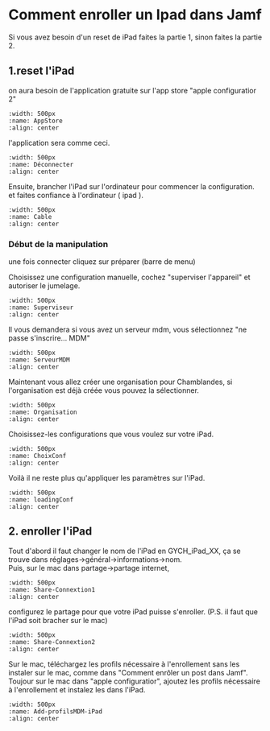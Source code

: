 
# Comment enroller un Ipad dans Jamf

Si vous avez besoin d'un reset de iPad faites la partie 1, sinon faites la partie 2.

## 1.reset l'iPad
 
on aura besoin de l'application gratuite sur l'app store "apple configuratior 2"

```{image} images/appAppleConfigurator2.png
:width: 500px
:name: AppStore
:align: center
```

l'application sera comme ceci.

```{image} images/ipadNonConnecter.png
:width: 500px
:name: Déconnecter
:align: center
```

Ensuite, brancher l'iPad sur l'ordinateur pour commencer la configuration.
et faites confiance à l'ordinateur ( ipad ).

```{image} images/ConnecterIpad.jpeg
:width: 500px
:name: Cable
:align: center
```

### Début de la manipulation

une fois connecter cliquez sur préparer (barre de menu)

Choisissez une configuration manuelle, cochez "superviser l'appareil" et autoriser le jumelage.

```{image} images/superviserIpad.png
:width: 500px
:name: Superviseur
:align: center
```

Il vous demandera si vous avez un serveur mdm, vous sélectionnez "ne passe s'inscrire... MDM"

```{image} images/nonMDM.png
:width: 500px
:name: ServeurMDM
:align: center
```

Maintenant vous allez créer une organisation pour Chamblandes, si l'organisation est déjà créée vous pouvez la sélectionner.

```{image} images/organisation.png
:width: 500px
:name: Organisation
:align: center
```

Choisissez-les configurations que vous voulez sur votre iPad.

```{image} images/choixconf.png
:width: 500px
:name: ChoixConf
:align: center
```

Voilà il ne reste plus qu'appliquer les paramètres  sur l'iPad.

```{image} images/loadingConf.jpeg
:width: 500px
:name: loadingConf
:align: center
```

## 2. enroller l'iPad

Tout d'abord il faut changer le nom de l'iPad en GYCH_iPad_XX, ça se trouve dans réglages->général->informations->nom.
<br>
Puis, sur le mac dans partage->partage internet,

```{image} images/Share-Connextion1.png
:width: 500px
:name: Share-Connextion1
:align: center
```

configurez le partage pour que votre iPad puisse s'enroller. (P.S. il faut que l'iPad soit bracher sur le mac)

```{image} images/Share-Connextion2.png
:width: 500px
:name: Share-Connextion2
:align: center
```

Sur le mac, téléchargez les profils nécessaire à l'enrollement sans les instaler sur le mac, comme dans "Comment enrôler un post dans Jamf".
<br>
Toujour sur le mac dans "apple configuratior", ajoutez les profils nécessaire à l'enrollement et instalez les dans l'iPad.

```{image} images/Add-profilsMDM-iPad.png
:width: 500px
:name: Add-profilsMDM-iPad
:align: center
```